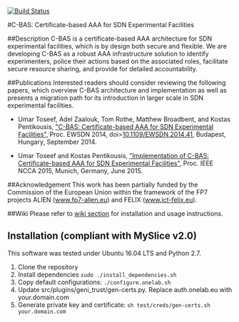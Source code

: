 
[![Build Status](https://travis-ci.org/EICT/C-BAS.svg?branch=master)](https://travis-ci.org/EICT/C-BAS)


#C-BAS: Certificate-based AAA for SDN Experimental Facilities

##Description
C-BAS is a certificate-based AAA architecture for SDN experimental facilities, which is by design both secure and flexible. We are developing C-BAS as a robust AAA infrastructure solution to identify experimenters, police their actions based on the associated roles, facilitate secure resource sharing, and provide for detailed accountability.


##Publications
Interested readers should consider reviewing the following papers, which overview C-BAS architecture and implementation as well as presents a migration path for its introduction in larger scale in SDN experimental facilities.

* Umar Toseef, Adel Zaalouk, Tom Rothe, Matthew Broadbent, and Kostas Pentikousis, ["C-BAS: Certificate-based AAA for SDN Experimental Facilities"](http://www.fp7-alien.eu/files/publications/EWSDN2014-ALIEN-CBAS.pdf), Proc. EWSDN 2014,   doi>[10.1109/EWSDN.2014.41](http://dx.doi.org/10.1109/EWSDN.2014.41), Budapest, Hungary, September 2014.

* Umar Toseef and Kostas Pentikousis, ["Implementation of C-BAS: Certificate-based AAA for SDN Experimental Facilities"](http://www.ict-felix.eu/wp-content/uploads/2015/06/CBAS_NCCA_15.pdf), Proc. IEEE NCCA 2015, Munich, Germany, June 2015. 

##Acknowledgement
This work has been partially funded by the Commission of the European Union within the framework of the FP7 projects ALIEN (www.fp7-alien.eu) and FELIX (www.ict-felix.eu).

##Wiki
Please refer to [wiki section](https://github.com/EICT/C-BAS/wiki) for installation and usage instructions.


## Installation (compliant with MySlice v2.0)

This software was tested under Ubuntu 16.04 LTS and Python 2.7. 

1. Clone the repository
2. Install dependencies 
    ```sudo ./install_dependencies.sh``` 
3. Copy default configurations:
    ```./configure.onelab.sh ```
4. Update src/plugins/geni_trust/gen-certs.py. Replace auth.onelab.eu with your.domain.com
5. Generate private key and certificate: 
    ```sh test/creds/gen-certs.sh your.domain.com```
